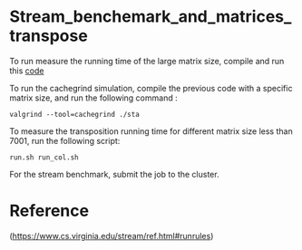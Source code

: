 # Stream_benchemark_and_matrices_transpose
To run measure the running time of the large matrix size, compile and run this [code](https://github.com/B23579/Stream_benchemark_and_matrices_transpose/blob/main/caches_miss_check.cpp)

To run the cachegrind simulation, compile the previous code with a specific matrix size, and run the following command :


``
valgrind --tool=cachegrind ./sta
``


To measure the transposition running time for different matrix size less than 7001, run the following script:


``
run.sh
run_col.sh
``


For the stream benchmark, submit the job to the cluster. 

# Reference
(https://www.cs.virginia.edu/stream/ref.html#runrules)
